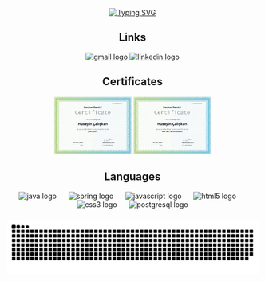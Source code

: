 
<div align="center">
 <a href="https://github.com/huseyiinclkn">
  <img src="https://readme-typing-svg.demolab.com?font=Fira+Code&size=30&duration=3000&pause=500&center=true&vCenter=true&width=435&lines=%e2%9c%a8+Hüseyin Çalışkan+%e2%9c%a8;%f0%9f%93%9a+Java Software+Developer+%f0%9f%92%bb;Welcome+To+My+Profile+%f0%9f%91%80" alt="Typing SVG" />
 </a>
</div>

<div align="center">
  <h2><strong>Links</strong></h2>
<div align="center">
  <a href="https://mail.google.com/mail/u/?authuser=huseyin.clkn01@gmail.com" target="_blank">
    <img src="https://img.shields.io/static/v1?message=Gmail&logo=gmail&label=&color=D14836&logoColor=white&labelColor=&style=for-the-badge" height="35" alt="gmail logo" />
  </a>
  <a href="https://www.linkedin.com/in/huseyinclkn/" target="_blank">
    <img src="https://img.shields.io/static/v1?message=LinkedIn&logo=linkedin&label=&color=0077B5&logoColor=white&labelColor=&style=for-the-badge" height="35" alt="linkedin logo" />
  </a> 
</div>

## Certificates
  [<img src="src/img/hackerrank-java-certificate.png" width="155">](https://www.hackerrank.com/certificates/350612237d12)
  [<img src="src/img/hackerrank-rest- apı-ıntermediate- cerificate.png" width="155">](https://www.hackerrank.com/certificates/0f01c7cd9d25)

  
## Languages
  <img src="https://cdn.jsdelivr.net/gh/devicons/devicon/icons/java/java-original.svg" height="40" alt="java logo"  />
  <img width="16" />
  <img src="https://cdn.jsdelivr.net/gh/devicons/devicon/icons/spring/spring-original.svg" height="40" alt="spring logo"  />
  <img width="16" />
  <img src="https://cdn.jsdelivr.net/gh/devicons/devicon/icons/javascript/javascript-original.svg" height="40" alt="javascript logo"  />
  <img width="16" />
  <img src="https://cdn.jsdelivr.net/gh/devicons/devicon/icons/html5/html5-original.svg" height="40" alt="html5 logo"  />
  <img width="16" />
  <img src="https://cdn.jsdelivr.net/gh/devicons/devicon/icons/css3/css3-original.svg" height="40" alt="css3 logo"  />
  <img width="16" />
  <img src="https://cdn.jsdelivr.net/gh/devicons/devicon/icons/postgresql/postgresql-original.svg" height="40" alt="postgresql logo"  />

###
  ![](https://raw.githubusercontent.com/selin-topcu/Snake-in-Contribution-Grid/output/github-contribution-grid-snake.svg)
